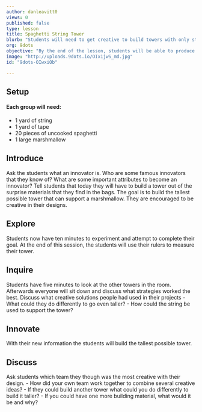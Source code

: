 ```yaml
---
author: danleavitt0
views: 0
published: false
type: lesson
title: Spaghetti String Tower
blurb: "Students will need to get creative to build towers with only string, tape, and uncooked spaghetti that support a single marshmallow."
org: 9dots
objective: "By the end of the lesson, students will be able to produce a freestanding structure with the limited materials supplied to them."
image: "http://uploads.9dots.io/OIx1jwS_md.jpg"
id: "9dots-OIwxiOb"

---
```


## Setup
#### Each group will need: 
- 1 yard of string
- 1 yard of tape
- 20 pieces of uncooked spaghetti
- 1 large marshmallow

## Introduce
Ask the students what an innovator is. Who are some famous innovators that they know of? What are some important attributes to become an innovator?  Tell students that today they will have to build a tower out of the surprise materials that they find in the bags. The goal is to build the tallest possible tower that can support a marshmallow. They are encouraged to be creative in their designs.

## Explore
Students now have ten minutes to experiment and attempt to complete their goal. At the end of this session, the students will use their rulers to measure their tower.

## Inquire
Students have five minutes to look at the other towers in the room.  Afterwards everyone will sit down and discuss what strategies worked the best. Discuss what creative solutions people had used in their projects
	- What could they do differently to go even taller?
	- How could the string be used to support the tower?

## Innovate
With their new information the students will build the tallest possible tower.

## Discuss
Ask students which team they though was the most creative with their design. 
	- How did your own team work together to combine several creative ideas? 
    - If they could build another tower what could you do differently to build it taller?
    - If you could have one more building material, what would it be and why?
